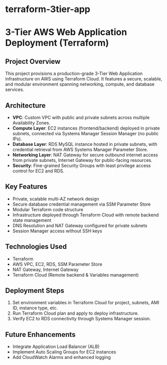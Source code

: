 # terraform-3tier-app
# 3-Tier AWS Web Application Deployment (Terraform)
## Project Overview
This project provisions a production-grade 3-Tier Web Application infrastructure on AWS using Terraform Cloud. It features a secure, scalable, and modular environment spanning networking, compute, and database services.
## Architecture
- **VPC**: Custom VPC with public and private subnets across multiple Availability Zones.
- **Compute Layer**: EC2 instances (frontend/backend) deployed in private subnets, connected via Systems Manager Session Manager (no public IPs).
- **Database Layer**: RDS MySQL instance hosted in private subnets, with credential retrieval from AWS Systems Manager Parameter Store.
- **Networking Layer**: NAT Gateway for secure outbound internet access from private subnets, Internet Gateway for public-facing resources.
- **Security**: Fine-grained Security Groups with least privilege access control for EC2 and RDS.
## Key Features
- Private, scalable multi-AZ network design
- Secure database credential management via SSM Parameter Store
- Modular Terraform code structure
- Infrastructure deployed through Terraform Cloud with remote backend state management
- DNS Resolution and NAT Gateway configured for private subnets
- Session Manager access without SSH keys
## Technologies Used
- Terraform
- AWS VPC, EC2, RDS, SSM Parameter Store
- NAT Gateway, Internet Gateway
- Terraform Cloud (Remote backend & Variables management)
## Deployment Steps
1. Set environment variables in Terraform Cloud for project, subnets, AMI ID, instance type, etc.
2. Run Terraform Cloud plan and apply to deploy infrastructure.
3. Verify EC2 to RDS connectivity through Systems Manager session.
## Future Enhancements
- Integrate Application Load Balancer (ALB)
- Implement Auto Scaling Groups for EC2 instances
- Add CloudWatch Alarms and enhanced logging
